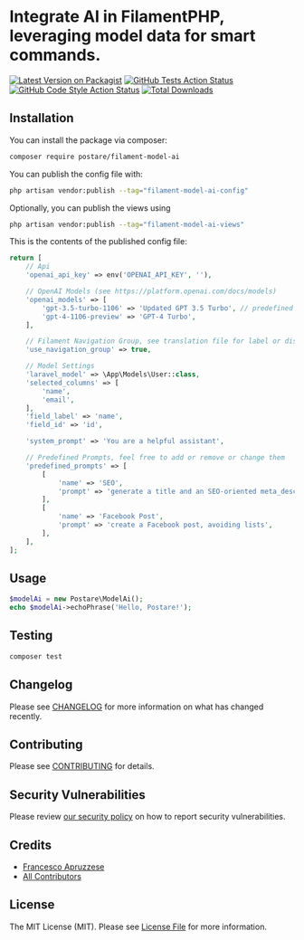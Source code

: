 # Integrate AI in FilamentPHP, leveraging model data for smart commands.

[![Latest Version on Packagist](https://img.shields.io/packagist/v/postare/filament-model-ai.svg?style=flat-square)](https://packagist.org/packages/postare/filament-model-ai)
[![GitHub Tests Action Status](https://img.shields.io/github/actions/workflow/status/postare/filament-model-ai/run-tests.yml?branch=main&label=tests&style=flat-square)](https://github.com/postare/filament-model-ai/actions?query=workflow%3Arun-tests+branch%3Amain)
[![GitHub Code Style Action Status](https://img.shields.io/github/actions/workflow/status/postare/filament-model-ai/fix-php-code-style-issues.yml?branch=main&label=code%20style&style=flat-square)](https://github.com/postare/filament-model-ai/actions?query=workflow%3A"Fix+PHP+code+style+issues"+branch%3Amain)
[![Total Downloads](https://img.shields.io/packagist/dt/postare/filament-model-ai.svg?style=flat-square)](https://packagist.org/packages/postare/filament-model-ai)

## Installation

You can install the package via composer:

```bash
composer require postare/filament-model-ai
```

You can publish the config file with:

```bash
php artisan vendor:publish --tag="filament-model-ai-config"
```

Optionally, you can publish the views using

```bash
php artisan vendor:publish --tag="filament-model-ai-views"
```

This is the contents of the published config file:

```php
return [
    // Api
    'openai_api_key' => env('OPENAI_API_KEY', ''),

    // OpenAI Models (see https://platform.openai.com/docs/models)
    'openai_models' => [
        'gpt-3.5-turbo-1106' => 'Updated GPT 3.5 Turbo', // predefined first
        'gpt-4-1106-preview' => 'GPT-4 Turbo',
    ],

    // Filament Navigation Group, see translation file for label or disable it
    'use_navigation_group' => true,

    // Model Settings
    'laravel_model' => \App\Models\User::class,
    'selected_columns' => [
        'name',
        'email',
    ],
    'field_label' => 'name',
    'field_id' => 'id',

    'system_prompt' => 'You are a helpful assistant',

    // Predefined Prompts, feel free to add or remove or change them
    'predefined_prompts' => [
        [
            'name' => 'SEO',
            'prompt' => 'generate a title and an SEO-oriented meta_description based on the provided data',
        ],
        [
            'name' => 'Facebook Post',
            'prompt' => 'create a Facebook post, avoiding lists',
        ],
    ],
];
```

## Usage

```php
$modelAi = new Postare\ModelAi();
echo $modelAi->echoPhrase('Hello, Postare!');
```

## Testing

```bash
composer test
```

## Changelog

Please see [CHANGELOG](CHANGELOG.md) for more information on what has changed recently.

## Contributing

Please see [CONTRIBUTING](.github/CONTRIBUTING.md) for details.

## Security Vulnerabilities

Please review [our security policy](../../security/policy) on how to report security vulnerabilities.

## Credits

- [Francesco Apruzzese](https://github.com/postare)
- [All Contributors](../../contributors)

## License

The MIT License (MIT). Please see [License File](LICENSE.md) for more information.
